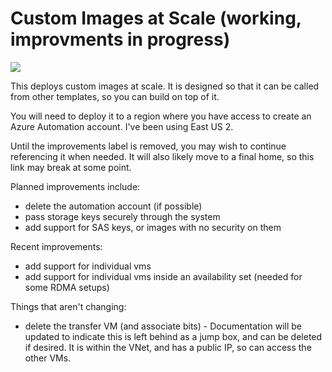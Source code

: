 # Custom Images at Scale (working, improvments in progress)

<a href="https://portal.azure.com/#create/Microsoft.Template/uri/https%3A%2F%2Fraw.githubusercontent.com%2FAlanSt%2Fazure-quickstart-templates%2F401gen%2F001%2Fazuredeploy.json" target="_blank">
    <img src="http://azuredeploy.net/deploybutton.png"/>
</a>

This deploys custom images at scale.  It is designed so that it can be called from other templates, so you can build on top of it.

You will need to deploy it to a region where you have access to create an Azure Automation account.  I've been using East US 2.

Until the improvements label is removed, you may wish to continue referencing it when needed.  It will also likely move to a final home, so this link may break at some point.

Planned improvements include:
- delete the automation account (if possible)
- pass storage keys securely through the system
- add support for SAS keys, or images with no security on them

Recent improvements:
- add support for individual vms
- add support for individual vms inside an availability set (needed for some RDMA setups)

Things that aren't changing:
- delete the transfer VM (and associate bits) - Documentation will be updated to indicate this is left behind as a jump box, and can be deleted if desired.  It is within the VNet, and has a public IP, so can access the other VMs.
